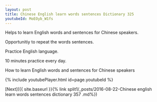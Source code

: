 ```yaml
---
layout: post
title: Chinese English learn words sentences Dictionary 325 
youtubeId: MoEOyb_W1fs
---
```

 
 
Helps to learn English words and sentences for Chinese speakers.

Opportunitiy to repeat the words sentences. 

Practice English language. 
 
10 minutes practice every day. 
 
How to learn English words and sentences for Chinese speakers 
 
{% include youtubePlayer.html id=page.youtubeId %}
 
 
[Next]({{ site.baseurl }}{% link  split1/_posts/2016-08-22-Chinese english learn words sentences dictionary 357 .md%})
 
